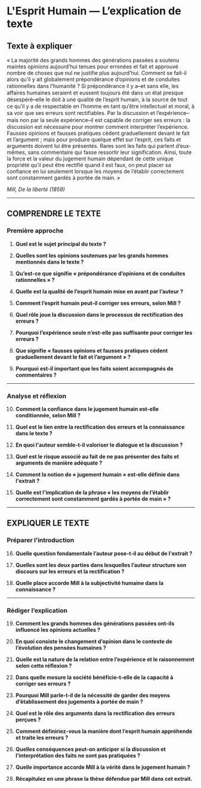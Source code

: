 # L'Esprit Humain — L’explication de texte

## Texte à expliquer
« La majorité des grands hommes des générations passées a soutenu maintes opinions aujourd’hui tenues pour erronées et fait et approuvé nombre de choses que nul ne justifie plus aujourd’hui. Comment se fait-il alors qu’il y ait globalement prépondérance d’opinions et de conduites rationnelles dans l’humanité ? Si prépondérance il y a ̶ et sans elle, les affaires humaines seraient et eussent toujours été dans un état presque désespéré ̶ elle le doit à une qualité de l’esprit humain, à la source de tout ce qu’il y a de respectable en l’homme en tant qu’être intellectuel et moral, à sa voir que ses erreurs sont rectifiables. Par la discussion et l’expérience ̶ mais non par la seule expérience ̶ il est capable de corriger ses erreurs : la discussion est nécessaire pour montrer comment interpréter l’expérience. Fausses opinions et fausses pratiques cèdent graduellement devant le fait et l’argument ; mais pour produire quelque effet sur l’esprit, ces faits et arguments doivent lui être présentés. Rares sont les faits qui parlent d’eux-mêmes, sans commentaire qui fasse ressortir leur signification. Ainsi, toute la force et la valeur du jugement humain dépendant de cette unique propriété qu’il peut être rectifié quand il est faux, on peut placer sa confiance en lui seulement lorsque les moyens de l’établir correctement sont constamment gardés à portée de main. »

*Mill, De la liberté (1859)*

---

## COMPRENDRE LE TEXTE

### Première approche

1. **Quel est le sujet principal du texte ?**

2. **Quelles sont les opinions soutenues par les grands hommes mentionnés dans le texte ?**

3. **Qu’est-ce que signifie « prépondérance d’opinions et de conduites rationnelles » ?**

4. **Quelle est la qualité de l’esprit humain mise en avant par l’auteur ?**

5. **Comment l’esprit humain peut-il corriger ses erreurs, selon Mill ?**

6. **Quel rôle joue la discussion dans le processus de rectification des erreurs ?**

7. **Pourquoi l’expérience seule n’est-elle pas suffisante pour corriger les erreurs ?**

8. **Que signifie « fausses opinions et fausses pratiques cèdent graduellement devant le fait et l’argument » ?**

9. **Pourquoi est-il important que les faits soient accompagnés de commentaires ?**

---

### Analyse et réflexion

10. **Comment la confiance dans le jugement humain est-elle conditionnée, selon Mill ?**

11. **Quel est le lien entre la rectification des erreurs et la connaissance dans le texte ?**

12. **En quoi l'auteur semble-t-il valoriser le dialogue et la discussion ?**

13. **Quel est le risque associé au fait de ne pas présenter des faits et arguments de manière adéquate ?**

14. **Comment la notion de « jugement humain » est-elle définie dans l'extrait ?**

15. **Quelle est l'implication de la phrase « les moyens de l’établir correctement sont constamment gardés à portée de main » ?**

---

## EXPLIQUER LE TEXTE

### Préparer l’introduction

16. **Quelle question fondamentale l’auteur pose-t-il au début de l'extrait ?**

17. **Quelles sont les deux parties dans lesquelles l’auteur structure son discours sur les erreurs et la rectification ?**

18. **Quelle place accorde Mill à la subjectivité humaine dans la connaissance ?**

---

### Rédiger l’explication

19. **Comment les grands hommes des générations passées ont-ils influencé les opinions actuelles ?**

20. **En quoi consiste le changement d’opinion dans le contexte de l’évolution des pensées humaines ?**

21. **Quelle est la nature de la relation entre l’expérience et le raisonnement selon cette réflexion ?**

22. **Dans quelle mesure la société bénéficie-t-elle de la capacité à corriger ses erreurs ?**

23. **Pourquoi Mill parle-t-il de la nécessité de garder des moyens d’établissement des jugements à portée de main ?**

24. **Quel est le rôle des arguments dans la rectification des erreurs perçues ?**

25. **Comment définiriez-vous la manière dont l’esprit humain appréhende et traite les erreurs ?**

26. **Quelles conséquences peut-on anticiper si la discussion et l’interprétation des faits ne sont pas pratiquées ?**

27. **Quelle importance accorde Mill à la vérité dans le jugement humain ?**

28. **Récapitulez en une phrase la thèse défendue par Mill dans cet extrait.**